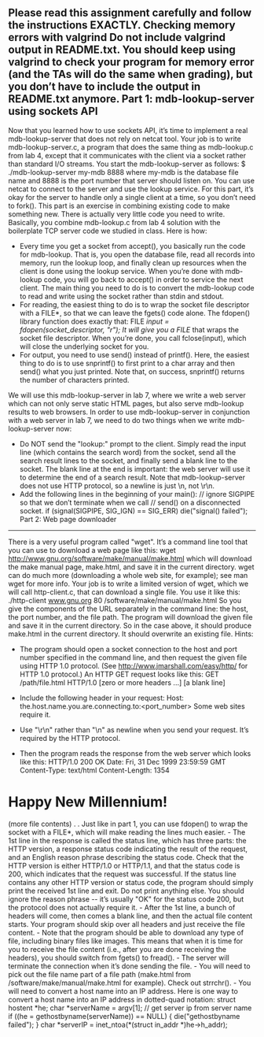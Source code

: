 Please read this assignment carefully and follow the instructions EXACTLY.
Checking memory errors with valgrind
Do not include valgrind output in README.txt. You should keep using valgrind
to check your program for memory error (and the TAs will do the same when
grading), but you don’t have to include the output in README.txt anymore.
Part 1: mdb-lookup-server using sockets API
-------------------------------------------
Now that you learned how to use sockets API, it’s time to implement a real
mdb-lookup-server that does not rely on netcat tool.
Your job is to write mdb-lookup-server.c, a program that does the same thing as
mdb-lookup.c from lab 4, except that it communicates with the client via a
socket rather than standard I/O streams.
You start the mdb-lookup-server as follows:
$ ./mdb-lookup-server my-mdb 8888
where my-mdb is the database file name and 8888 is the port number that server
should listen on. You can use netcat to connect to the server and use the lookup
service.
For this part, it’s okay for the server to handle only a single client at a
time, so you don’t need to fork().
This part is an exercise in combining existing code to make something new.
There is actually very little code you need to write. Basically, you combine
mdb-lookup.c from lab 4 solution with the boilerplate TCP server code we studied
in class. Here is how:
- Every time you get a socket from accept(), you basically run the code for
mdb-lookup. That is, you open the database file, read all records into
memory, run the lookup loop, and finally clean up resources when the client is
done using the lookup service. When you’re done with mdb-lookup code, you
will go back to accept() in order to service the next client.
The main thing you need to do is to convert the mdb-lookup code to read and
write using the socket rather than stdin and stdout.
- For reading, the easiest thing to do is to wrap the socket file descriptor
with a FILE*, so that we can leave the fgets() code alone. The fdopen()
library function does exactly that:
FILE *input = fdopen(socket_descriptor, "r");
It will give you a FILE* that wraps the socket file descriptor. When you’re
done, you call fclose(input), which will close the underlying socket for you.
- For output, you need to use send() instead of printf(). Here, the easiest
thing to do is to use snprintf() to first print to a char array and then
send() what you just printed. Note that, on success, snprintf() returns the
number of characters printed.

We will use this mdb-lookup-server in lab 7, where we write a web server which
can not only serve static HTML pages, but also serve mdb-lookup results to web
browsers. In order to use mdb-lookup-server in conjunction with a web server in
lab 7, we need to do two things when we write mdb-lookup-server now:
- Do NOT send the "lookup:" prompt to the client. Simply read the input line
(which contains the search word) from the socket, send all the search result
lines to the socket, and finally send a blank line to the socket. The blank
line at the end is important: the web server will use it to determine the end
of a search result. Note that mdb-lookup-server does not use HTTP protocol,
so a newline is just \n, not \r\n.
- Add the following lines in the beginning of your main():
// ignore SIGPIPE so that we don’t terminate when we call
// send() on a disconnected socket.
if (signal(SIGPIPE, SIG_IGN) == SIG_ERR)
die("signal() failed");
Part 2: Web page downloader
---------------------------
There is a very useful program called "wget". It’s a command line tool that you
can use to download a web page like this:
wget http://www.gnu.org/software/make/manual/make.html
which will download the make manual page, make.html, and save it in the current
directory. wget can do much more (downloading a whole web site, for example);
see man wget for more info.
Your job is to write a limited version of wget, which we will call
http-client.c, that can download a single file. You use it like this:
./http-client www.gnu.org 80 /software/make/manual/make.html
So you give the components of the URL separately in the command line: the host,
the port number, and the file path. The program will download the given file
and save it in the current directory. So in the case above, it should produce
make.html in the current directory. It should overwrite an existing file.
Hints:
- The program should open a socket connection to the host and port number
specified in the command line, and then request the given file using HTTP 1.0
protocol. (See http://www.jmarshall.com/easy/http/ for HTTP 1.0 protocol.) An
HTTP GET request looks like this:
GET /path/file.html HTTP/1.0
[zero or more headers ...]
[a blank line]
- Include the following header in your request:
Host: the.host.name.you.are.connecting.to:<port_number>
Some web sites require it.

- Use "\r\n" rather than "\n" as newline when you send your request. It’s
required by the HTTP protocol.
- Then the program reads the response from the web server which looks like this:
HTTP/1.0 200 OK
Date: Fri, 31 Dec 1999 23:59:59 GMT
Content-Type: text/html
Content-Length: 1354
<html>
<body>
<h1>Happy New Millennium!</h1>
(more file contents)
.
.
</body>
</html>
Just like in part 1, you can use fdopen() to wrap the socket with a FILE*,
which will make reading the lines much easier.
- The 1st line in the response is called the status line, which has three parts:
the HTTP version, a response status code indicating the result of the request,
and an English reason phrase describing the status code. Check that the HTTP
version is either HTTP/1.0 or HTTP/1.1, and that the status code is 200, which
indicates that the request was successful. If the status line contains any
other HTTP version or status code, the program should simply print the
received 1st line and exit. Do not print anything else. You should ignore the
reason phrase -- it’s usually "OK" for the status code 200, but the protocol
does not actually require it.
- After the 1st line, a bunch of headers will come, then comes a blank line, and
then the actual file content starts. Your program should skip over all
headers and just receive the file content.
- Note that the program should be able to download any type of file, including
binary files like images. This means that when it is time for you to receive
the file content (i.e., after you are done receiving the headers), you should
switch from fgets() to fread().
- The server will terminate the connection when it’s done sending the file.
- You will need to pick out the file name part of a file path (make.html from
/software/make/manual/make.html for example). Check out strrchr().
- You will need to convert a host name into an IP address. Here is one way to
convert a host name into an IP address in dotted-quad notation:
struct hostent *he;
char *serverName = argv[1];
// get server ip from server name
if ((he = gethostbyname(serverName)) == NULL) {
die("gethostbyname failed");
}
char *serverIP = inet_ntoa(*(struct in_addr *)he->h_addr);
